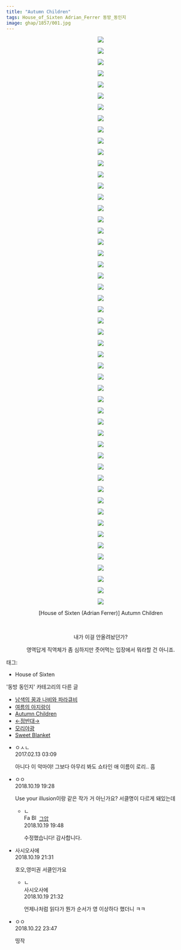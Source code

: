 ```yaml
---
title: "Autumn Children"
tags: House_of_Sixten Adrian_Ferrer 동방_동인지
image: ghap/1857/001.jpg
---
```

<div class="article">
<p style="text-align: center; clear: none; float: none;"><img src="{{ site.nasurl }}/ghap/1857/001.jpg"/></p>
<p style="text-align: center; clear: none; float: none;"><img src="{{ site.nasurl }}/ghap/1857/002.jpg"/></p>
<p style="text-align: center; clear: none; float: none;"><img src="{{ site.nasurl }}/ghap/1857/003.jpg"/></p>
<p style="text-align: center; clear: none; float: none;"><img src="{{ site.nasurl }}/ghap/1857/004.jpg"/></p>
<p style="text-align: center; clear: none; float: none;"><img src="{{ site.nasurl }}/ghap/1857/005.jpg"/></p>
<p style="text-align: center; clear: none; float: none;"><img src="{{ site.nasurl }}/ghap/1857/006.jpg"/></p>
<p style="text-align: center; clear: none; float: none;"><img src="{{ site.nasurl }}/ghap/1857/007.jpg"/></p>
<p style="text-align: center; clear: none; float: none;"><img src="{{ site.nasurl }}/ghap/1857/008.jpg"/></p>
<p style="text-align: center; clear: none; float: none;"><img src="{{ site.nasurl }}/ghap/1857/009.jpg"/></p>
<p style="text-align: center; clear: none; float: none;"><img src="{{ site.nasurl }}/ghap/1857/010.jpg"/></p>
<p style="text-align: center; clear: none; float: none;"><img src="{{ site.nasurl }}/ghap/1857/011.jpg"/></p>
<p style="text-align: center; clear: none; float: none;"><img src="{{ site.nasurl }}/ghap/1857/012.jpg"/></p>
<p style="text-align: center; clear: none; float: none;"><img src="{{ site.nasurl }}/ghap/1857/013.jpg"/></p>
<p style="text-align: center; clear: none; float: none;"><img src="{{ site.nasurl }}/ghap/1857/014.jpg"/></p>
<p style="text-align: center; clear: none; float: none;"><img src="{{ site.nasurl }}/ghap/1857/015.jpg"/></p>
<p style="text-align: center; clear: none; float: none;"><img src="{{ site.nasurl }}/ghap/1857/016.jpg"/></p>
<p style="text-align: center; clear: none; float: none;"><img src="{{ site.nasurl }}/ghap/1857/017.jpg"/></p>
<p style="text-align: center; clear: none; float: none;"><img src="{{ site.nasurl }}/ghap/1857/018.jpg"/></p>
<p style="text-align: center; clear: none; float: none;"><img src="{{ site.nasurl }}/ghap/1857/019.jpg"/></p>
<p style="text-align: center; clear: none; float: none;"><img src="{{ site.nasurl }}/ghap/1857/020.jpg"/></p>
<p style="text-align: center; clear: none; float: none;"><img src="{{ site.nasurl }}/ghap/1857/021.jpg"/></p>
<p style="text-align: center; clear: none; float: none;"><img src="{{ site.nasurl }}/ghap/1857/022.jpg"/></p>
<p style="text-align: center; clear: none; float: none;"><img src="{{ site.nasurl }}/ghap/1857/023.jpg"/></p>
<p style="text-align: center; clear: none; float: none;"><img src="{{ site.nasurl }}/ghap/1857/024.jpg"/></p>
<p style="text-align: center; clear: none; float: none;"><img src="{{ site.nasurl }}/ghap/1857/025.jpg"/></p>
<p style="text-align: center; clear: none; float: none;"><img src="{{ site.nasurl }}/ghap/1857/026.jpg"/></p>
<p style="text-align: center; clear: none; float: none;"><img src="{{ site.nasurl }}/ghap/1857/027.jpg"/></p>
<p style="text-align: center; clear: none; float: none;"><img src="{{ site.nasurl }}/ghap/1857/028.jpg"/></p>
<p style="text-align: center; clear: none; float: none;"><img src="{{ site.nasurl }}/ghap/1857/029.jpg"/></p>
<p style="text-align: center; clear: none; float: none;"><img src="{{ site.nasurl }}/ghap/1857/030.jpg"/></p>
<p style="text-align: center; clear: none; float: none;"><img src="{{ site.nasurl }}/ghap/1857/031.jpg"/></p>
<p style="text-align: center; clear: none; float: none;"><img src="{{ site.nasurl }}/ghap/1857/032.jpg"/></p>
<p style="text-align: center; clear: none; float: none;"><img src="{{ site.nasurl }}/ghap/1857/033.jpg"/></p>
<p style="text-align: center; clear: none; float: none;"><img src="{{ site.nasurl }}/ghap/1857/034.jpg"/></p>
<p style="text-align: center; clear: none; float: none;"><img src="{{ site.nasurl }}/ghap/1857/035.jpg"/></p>
<p style="text-align: center; clear: none; float: none;"><img src="{{ site.nasurl }}/ghap/1857/036.jpg"/></p>
<p style="text-align: center; clear: none; float: none;"><img src="{{ site.nasurl }}/ghap/1857/037.jpg"/></p>
<p style="text-align: center; clear: none; float: none;"><img src="{{ site.nasurl }}/ghap/1857/038.jpg"/></p>
<p style="text-align: center; clear: none; float: none;"><img src="{{ site.nasurl }}/ghap/1857/039.jpg"/></p>
<p style="text-align: center; clear: none; float: none;"><img src="{{ site.nasurl }}/ghap/1857/040.jpg"/></p>
<p style="text-align: center; clear: none; float: none;"><img src="{{ site.nasurl }}/ghap/1857/041.jpg"/></p>
<p style="text-align: center; clear: none; float: none;"><img src="{{ site.nasurl }}/ghap/1857/042.jpg"/></p>
<p style="text-align: center; clear: none; float: none;"><img src="{{ site.nasurl }}/ghap/1857/043.jpg"/></p>
<p style="text-align: center; clear: none; float: none;"><img src="{{ site.nasurl }}/ghap/1857/044.jpg"/></p>
<p style="text-align: center; clear: none; float: none;"><img src="{{ site.nasurl }}/ghap/1857/045.jpg"/></p>
<p style="text-align: center; clear: none; float: none;"><img src="{{ site.nasurl }}/ghap/1857/046.jpg"/></p>
<p style="text-align: center; clear: none; float: none;"><img src="{{ site.nasurl }}/ghap/1857/047.jpg"/></p>
<p style="text-align: center; clear: none; float: none;"><img src="{{ site.nasurl }}/ghap/1857/048.jpg"/></p>
<p style="text-align: center; clear: none; float: none;"><img src="{{ site.nasurl }}/ghap/1857/049.jpg"/></p>
<p style="text-align: center; clear: none; float: none;"><img src="{{ site.nasurl }}/ghap/1857/050.jpg"/></p>
<p style="text-align: center; clear: none; float: none;"><img src="{{ site.nasurl }}/ghap/1857/051.jpg"/></p>
<p style="text-align: center; clear: none; float: none;">[House of Sixten (Adrian Ferrer)] Autumn Children</p>
<p style="text-align: center; clear: none; float: none;"><br/></p>
<p style="text-align: center; clear: none; float: none;">내가 이걸 안올려놨던가?</p>
<p style="text-align: center; clear: none; float: none;">영역답게 직역체가 좀 심하지만 줏어먹는 입장에서 뭐라할 건 아니죠.</p>
</div><div class="tagTrail">
<p>태그: </p>
<ul>
<li>House of Sixten</li>
</ul>
</div><div class="another">
<p>'동방 동인지' 카테고리의 다른 글</p>
<ul>
<li><a href="/2016-08-27-ghap_1863">남색의 꿈과 나비와 파라큐비</a></li>
<li><a href="/2016-08-27-ghap_1858">여름의 아지랑이</a></li>
<li><a href="/2016-08-27-ghap_1857">Autumn Children</a></li>
<li><a href="/2016-08-26-ghap_1856">←정반대→</a></li>
<li><a href="/2016-08-26-ghap_1855">모리야광</a></li>
<li><a href="/2016-08-26-ghap_1854">Sweet Blanket</a></li>
</ul>
</div><div class="cb_module cb_fluid">
<div class="cb_wrt cb_profile">
<div class="comment">
<ul>
<li class="cb_thumb_off" id="comment14913808">
<div class="cb_comment_area">
<div class="cb_info_area">
<div class="cb_section">
<span class="cb_nick_name">ㅇㅅㄴ</span>
</div>
<div class="cb_section">
<span class="cb_date">2017.02.13 03:09 </span>
</div>
</div>
<div class="cb_dsc_comment">
<p class="cb_dsc">
											아니다 이 악마야! 그보다 아무리 봐도 쇼타인 애 이름이 로리.. 흠
										</p>
</div>
</div></li>
<li class="cb_thumb_off" id="comment15358428">
<div class="cb_comment_area">
<div class="cb_info_area">
<div class="cb_section">
<span class="cb_nick_name">ㅇㅇ</span>
</div>
<div class="cb_section">
<span class="cb_date">2018.10.19 19:28 </span>
</div>
</div>
<div class="cb_dsc_comment">
<p class="cb_dsc">
											Use your illusion이랑 같은 작가 거 아닌가요? 서클명이 다르게 돼있는데
										</p>
</div>
<ul>
<li class="cb_thumb_off" id="comment15358433">
<span class="cb_bu_subnode">ㄴ</span>
<div class="cb_comment_area">
<div class="cb_info_area">
<div class="cb_section">
<span class="cb_nick_name"><img alt="Favicon of https://ghaptouhou.tistory.com" height="16" onerror="this.onerror=null;this.parentNode.removeChild(this)" src="https://ghaptouhou.tistory.com/favicon.ico" width="16"/> <img alt="BlogIcon" height="16" onerror="this.parentNode.removeChild(this)" src="https://ghaptouhou.tistory.com/index.gif" width="16"/> <a href="https://ghaptouhou.tistory.com" onclick="return openLinkInNewWindow(this)"> 그압</a><span class="tistoryProfileLayerTrigger" onclick='TistoryProfile.show(event, this, {"title":"\uc800\uae30 \uc774\uac70 \ub098\uc911\uc5d0 \uc218\uc815 \uac00\ub2a5\ud558\ub098\uc694","url":"https:\/\/ghap.tistory.com","nickname":"\uadf8\uc555","items":[]}); return false;'></span></span>
</div>
<div class="cb_section">
<span class="cb_date">2018.10.19 19:48 </span>
</div>
</div>
<div class="cb_dsc_comment">
<p class="cb_dsc">
																수정했습니다! 감사합니다.
															</p>
</div>
</div>
</li>
</ul>
</div></li>
<li class="cb_thumb_off" id="comment15358468">
<div class="cb_comment_area">
<div class="cb_info_area">
<div class="cb_section">
<span class="cb_nick_name">사시오사에</span>
</div>
<div class="cb_section">
<span class="cb_date">2018.10.19 21:31 </span>
</div>
</div>
<div class="cb_dsc_comment">
<p class="cb_dsc">
											호오,영미권 서클인가요
										</p>
</div>
<ul>
<li class="cb_thumb_off" id="comment15358469">
<span class="cb_bu_subnode">ㄴ</span>
<div class="cb_comment_area">
<div class="cb_info_area">
<div class="cb_section">
<span class="cb_nick_name"> 사시오사에</span>
</div>
<div class="cb_section">
<span class="cb_date">2018.10.19 21:32 </span>
</div>
</div>
<div class="cb_dsc_comment">
<p class="cb_dsc">
																언제나처럼 읽다가 뭔가 순서가 영 이상하다 했더니 ㅋㅋ
															</p>
</div>
</div>
</li>
</ul>
</div></li>
<li class="cb_thumb_off" id="comment15359950">
<div class="cb_comment_area">
<div class="cb_info_area">
<div class="cb_section">
<span class="cb_nick_name">ㅇㅇ</span>
</div>
<div class="cb_section">
<span class="cb_date">2018.10.22 23:47 </span>
</div>
</div>
<div class="cb_dsc_comment">
<p class="cb_dsc">
											띵작
										</p>
</div>
</div></li>
</ul>
</div>
</div><!-- commentList close -->
</div>
